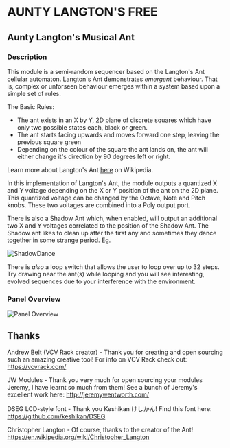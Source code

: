 
# AUNTY LANGTON'S FREE

## Aunty Langton's Musical Ant

### Description

This module is a semi-random sequencer based on the Langton's Ant cellular automaton. Langton's Ant demonstrates *emergent* behaviour. That is, complex or unforseen behaviour emerges within a system based upon a simple set of rules.

The Basic Rules:
- The ant exists in an X by Y, 2D plane of discrete squares which have only two possible states each, black or green.
- The ant starts facing upwards and moves forward one step, leaving the previous square green
- Depending on the colour of the square the ant lands on, the ant will either change it's direction by 90 degrees left or right.

Learn more about Langton's Ant [here](https://en.wikipedia.org/wiki/Langton%27s_ant) on Wikipedia.

In this implementation of Langton's Ant, the module outputs a quantized X and Y voltage depending on the X or Y position of the ant on the 2D plane. This quantized voltage can be changed by the Octave, Note and Pitch knobs. These two voltages are combined into a Poly output port.

There is also a Shadow Ant which, when enabled, will output an additional two X and Y voltages correlated to the position of the Shadow Ant. The Shadow ant likes to clean up after the first any and sometimes they dance together in some strange period. Eg.

![ShadowDance](https://media.giphy.com/media/SRrOaKWPQkBuJjyC7E/source.gif)

There is *also* a loop switch that allows the user to loop over up to 32 steps. Try drawing near the ant(s) while looping and you will see interesting, evolved sequences due to your interference with the environment.

### Panel Overview

![Panel Overview](https://community.vcvrack.com/uploads/default/original/2X/8/8475f6ad2e0d80d4d479f97bea509d987d3bc313.png)

## Thanks

Andrew Belt (VCV Rack creator) - Thank you for creating and open sourcing such an amazing creative tool!
For info on VCV Rack check out: https://vcvrack.com/

JW Modules - Thank you very much for open sourcing your modules Jeremy, I have learnt so much from them!
See a bunch of Jeremy's excellent work here: http://jeremywentworth.com/

DSEG LCD-style font - Thank you Keshikan けしかん!
Find this font here: https://github.com/keshikan/DSEG

Christopher Langton - Of course, thanks to the creator of the Ant!
https://en.wikipedia.org/wiki/Christopher_Langton
